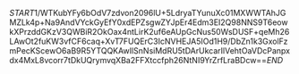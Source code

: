 $START$1/WTKubYFy6bOdV7zdvon2096lU+5LdryaTYunuXc01MXWWTAhJGMZLk4p+Na9AndVYckGyEfY0xdEPZsgwZYJpEr4Edm3EI2Q98NNS9T6eowkXPrzddGKzV3QWBiR2OkOax4ntLirK2uf6eAUpGcNus50WsDUSF+qeMh26LAwOt2fuKW3vfCF6caq+XvT7FUQErC3IcNVHEJA5IOd1H9/DbZn1k3GxolFzmPecKScewO6aB9R5YTQQKAwIlSnNsiMdRU5tDArUkcarIlVehtOaVDcPanpxdx4MxL8vcorr7tDkUQrymvqXBa2FFXtccfph26NtNI9YrZrfLraBDcw==$END$